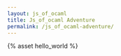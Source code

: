 ```yaml
---
layout: js_of_ocaml 
title: Js_of_ocaml Adventure 
permalink: /js_of_ocaml-adventure/
---
```


{% asset hello_world %}
